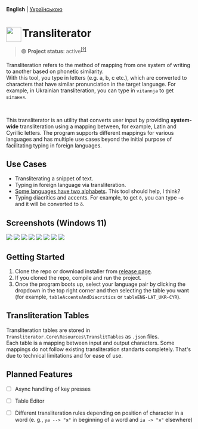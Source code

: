**English** | [Українською](readme-ukr.md)

<div>
<img src="docs/images/translit-icon-sharp-corners.ico" align="left" width="40px"/>
<h1> Transliterator </h1>
</div>

> 🟢 **Project status**: active<sup>[[?]](https://github.com/Tyrrrz/.github/blob/master/docs/project-status.md)</sup>


Transliteration refers to the method of mapping from one system of writing to another based on phonetic similarity.</br>
With this tool, you type in letters (e.g. a, b, c etc.), which are converted to characters that have similar pronunciation in the target language.
For example, in Ukrainian transliteration, you can type in `vitannja` to get `вітання`.

</br>

This transliterator is an utility that converts user input by providing **system-wide** transliteration using a mapping between, for example, Latin and Cyrillic letters. The program supports different mappings for various languages and has multiple use cases beyond the initial purpose of facilitating typing in foreign languages.

## Use Cases

* Transliterating a snippet of text.
* Typing in foreign language via transliteration.
* [Some languages have two alphabets](https://www.google.com/url?q=https%3A%2F%2Fen.wikipedia.org%2Fwiki%2FDigraphia&sa=D). This tool should help, I think?
* Typing diacritics and accents. For example, to get `õ`, you can type `~o` and it will be converted to `õ`.

## Screenshots (Windows 11)
<img src="docs/images/ui-screenshots/snippet_panel.png">
<img src="docs/images/ui-screenshots/snippet_panel_lorem_ipsum.png">
<img src="docs/images/ui-screenshots/translit_table_view_panel.png">
<img src="docs/images/ui-screenshots/settings_folded.png">
<img src="docs/images/ui-screenshots/settings_unfolded.png">
<img src="docs/images/ui-screenshots/settings_light_theme.png">
<img src="docs/images/ui-screenshots/translit_table_view_panel_light.png">
<img src="docs/images/ui-screenshots/snippet_panel_lorem_ipsum_light.png">


## Getting Started
1. Clone the repo or download installer from [release page](releases).
2. If you cloned the repo, compile and run the project.
3. Once the program boots up, select your language pair by clicking the dropdown in the top right corner and then selecting the table you want (for example, `tableAccentsAndDiacritics` or `tableENG-LAT_UKR-CYR`).

## Transliteration Tables
Transliteration tables are stored in `Transliterator.Core\Resources\TranslitTables` as `.json` files.</br>
Each table is a mapping between input and output characters.
Some mappings do not follow existing transliteration standarts completely. That's due to technical limitations and for ease of use.

## Planned Features

- [ ] Async handling of key presses
- [ ] Table Editor
- [ ] Different transliteration rules depending on position of character in a word (e. g., `ya --> "я"` in beginning of a word and `ia -> "я"` elsewhere)


